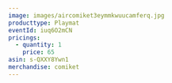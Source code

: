 ```yaml
---
image: images/aircomiket3eymmkwuucamferq.jpg
producttype: Playmat
eventId: iuq6O2mCN
pricings:
  - quantity: 1
    price: 65
asin: s-QXXY8Ywn1
merchandise: comiket
---
```

